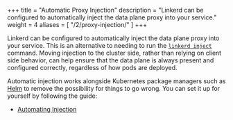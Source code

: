 +++
title = "Automatic Proxy Injection"
description = "Linkerd can be configured to automatically inject the data plane proxy into your service."
weight = 4
aliases = [
  "/2/proxy-injection/"
]
+++

Linkerd can be configured to automatically inject the data plane proxy into your
service. This is an alternative to needing to run the
[`linkerd inject`](/2/reference/cli/inject/) command. Moving injection to the
cluster side, rather than relying on client side behavior, can help ensure that
the data plane is always present and configured correctly, regardless of how
pods are deployed.

Automatic injection works alongside Kubernetes package managers such as
[Helm](https://helm.sh/) to remove the possibility for things to go wrong. You
can set it up for yourself by following the guide:

- [Automating Injection](/2/tasks/automating-injection/)
